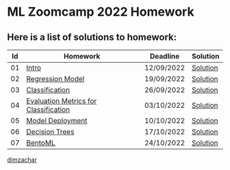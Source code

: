 # ML Zoomcamp 2022 Homework

## Here is a list of solutions to homework:


| Id | Homework                                | Deadline    | Solution               | 
|----|-----------------------------------------------|--------------|--------------------|
|01  | [Intro](https://github.com/alexeygrigorev/mlbookcamp-code/blob/master/course-zoomcamp/cohorts/2022/01-intro/homework.md)              |   12/09/2022   | [Solution ](https://github.com/dimzachar/mlzoomcamp/blob/master/Homework/01-intro/sol01.ipynb)  |
|02  | [Regression Model](https://github.com/alexeygrigorev/mlbookcamp-code/blob/master/course-zoomcamp/cohorts/2022/02-regression/homework.md)              |   19/09/2022   | [Solution](https://github.com/dimzachar/mlzoomcamp/blob/master/Homework/02-regression/sol02.ipynb)  |
|03  | [Classification](https://github.com/alexeygrigorev/mlbookcamp-code/blob/master/course-zoomcamp/cohorts/2022/03-classification/homework.md)              |   26/09/2022   | [Solution](https://github.com/dimzachar/mlzoomcamp/blob/master/Homework/03-classification/sol03.ipynb)  |
|04  | [Evaluation Metrics for Classification](https://github.com/alexeygrigorev/mlbookcamp-code/blob/master/course-zoomcamp/cohorts/2022/04-evaluation/homework.md)              |   03/10/2022   | [Solution](https://github.com/dimzachar/mlzoomcamp/blob/master/Homework/04-evaluation/sol04.ipynb)  |
|05  | [Model Deployment](https://github.com/alexeygrigorev/mlbookcamp-code/blob/master/course-zoomcamp/cohorts/2022/05-deployment/homework.md)              |   10/10/2022   | [Solution](https://github.com/dimzachar/mlzoomcamp/blob/master/Homework/05-deployment)  |
|06  | [Decision Trees](https://github.com/alexeygrigorev/mlbookcamp-code/blob/master/course-zoomcamp/cohorts/2022/06-trees/homework.md)              |   17/10/2022   | [Solution](https://github.com/dimzachar/mlzoomcamp/blob/master/Homework/06-trees/sol06.ipynb)  |
|07  | [BentoML](https://github.com/alexeygrigorev/mlbookcamp-code/blob/master/course-zoomcamp/cohorts/2022/07-bentoml-production/homework.md)              |   24/10/2022   | [Solution]()  |


[dimzachar](https://github.com/dimzachar)
